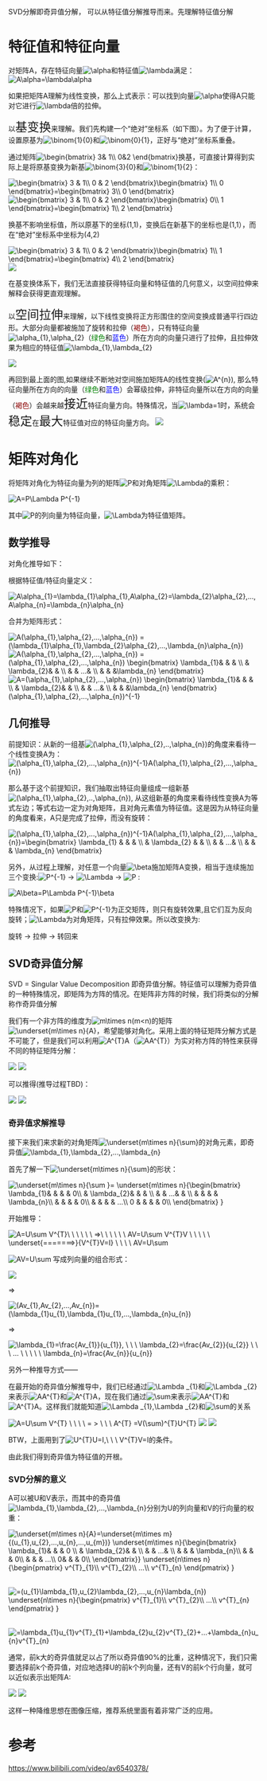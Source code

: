 SVD分解即奇异值分解， 可以从特征值分解推导而来。先理解特征值分解

# 特征值和特征向量
对矩阵A，存在特征向量<img src="https://latex.codecogs.com/gif.latex?\alpha" title="\alpha" />和特征值<img src="https://latex.codecogs.com/gif.latex?\lambda" title="\lambda" />满足：<img src="https://latex.codecogs.com/gif.latex?A\alpha=\lambda\alpha" title="A\alpha=\lambda\alpha" />

如果把矩阵A理解为线性变换，那么上式表示：可以找到向量<img src="https://latex.codecogs.com/gif.latex?\alpha" title="\alpha" />使得A只能对它进行<img src="https://latex.codecogs.com/gif.latex?\lambda" title="\lambda" />倍的拉伸。

以<font size=5>基变换</font>来理解。我们先构建一个“绝对”坐标系（如下图）。为了便于计算，设置原基为<img src="https://latex.codecogs.com/gif.latex?\binom{1}{0}" title="\binom{1}{0}" />和<img src="https://latex.codecogs.com/gif.latex?\binom{0}{1}" title="\binom{0}{1}" />，正好与“绝对”坐标系重叠。

通过矩阵<img src="https://latex.codecogs.com/gif.latex?\begin{bmatrix}&space;3&&space;1\\&space;0&2&space;\end{bmatrix}" title="\begin{bmatrix} 3& 1\\ 0&2 \end{bmatrix}" />换基，可直接计算得到实际上是将原基变换为新基<img src="https://latex.codecogs.com/gif.latex?\binom{3}{0}" title="\binom{3}{0}" />和<img src="https://latex.codecogs.com/gif.latex?\binom{1}{2}" title="\binom{1}{2}" />：

<img src="https://latex.codecogs.com/gif.latex?\begin{bmatrix}&space;3&space;&&space;1\\&space;0&space;&&space;2&space;\end{bmatrix}\begin{bmatrix}&space;1\\&space;0&space;\end{bmatrix}=\begin{bmatrix}&space;3\\&space;0&space;\end{bmatrix}" title="\begin{bmatrix} 3 & 1\\ 0 & 2 \end{bmatrix}\begin{bmatrix} 1\\ 0 \end{bmatrix}=\begin{bmatrix} 3\\ 0 \end{bmatrix}" />

<img src="https://latex.codecogs.com/gif.latex?\begin{bmatrix}&space;3&space;&&space;1\\&space;0&space;&&space;2&space;\end{bmatrix}\begin{bmatrix}&space;0\\&space;1&space;\end{bmatrix}=\begin{bmatrix}&space;1\\&space;2&space;\end{bmatrix}" title="\begin{bmatrix} 3 & 1\\ 0 & 2 \end{bmatrix}\begin{bmatrix} 0\\ 1 \end{bmatrix}=\begin{bmatrix} 1\\ 2 \end{bmatrix}" />

换基不影响坐标值，所以原基下的坐标(1,1)，变换后在新基下的坐标也是(1,1），而在“绝对”坐标系中坐标为(4,2)

<img src="https://latex.codecogs.com/gif.latex?\begin{bmatrix}&space;3&space;&&space;1\\&space;0&space;&&space;2&space;\end{bmatrix}\begin{bmatrix}&space;1\\&space;1&space;\end{bmatrix}=\begin{bmatrix}&space;4\\&space;2&space;\end{bmatrix}" title="\begin{bmatrix} 3 & 1\\ 0 & 2 \end{bmatrix}\begin{bmatrix} 1\\ 1 \end{bmatrix}=\begin{bmatrix} 4\\ 2 \end{bmatrix}" />

<img src="https://github.com/DorianZi/algorithm_explained/raw/master/res/pic_3.png">

在基变换体系下，我们无法直接获得特征向量和特征值的几何意义，以空间拉伸来解释会获得更直观理解。

以<font size=5>空间拉伸</font>来理解，以下线性变换将正方形围住的空间变换成普通平行四边形。大部分向量都被施加了旋转和拉伸（<font color=#8B0000>褐色</font>），只有特征向量<img src="https://latex.codecogs.com/gif.latex?\alpha_{1},\alpha_{2}" title="\alpha_{1},\alpha_{2}" />（<font color=#008000>绿色</font>和<font color=#0000FF>蓝色</font>）所在方向的向量只进行了拉伸，且拉伸效果为相应的特征值<img src="https://latex.codecogs.com/gif.latex?\lambda_{1},\lambda_{2}" title="\lambda_{1},\lambda_{2}" />

<img src="https://github.com/DorianZi/algorithm_explained/raw/master/res/pic1.png">


再回到最上面的图,如果继续不断地对空间施加矩阵A的线性变换(<img src="https://latex.codecogs.com/gif.latex?A^{n}" title="A^{n}" />), 那么特征向量所在方向的向量（<font color=#008000>绿色</font>和<font color=#0000FF>蓝色</font>）会幂级拉伸，非特征向量所以在方向的向量（<font color=#8B0000>褐色</font>）会越来越<font size=5>接近</font>特征向量方向。特殊情况，当<img src="https://latex.codecogs.com/gif.latex?\lambda=1" title="\lambda=1" />时，系统会<font size=5>稳定</font>在<font size=5>最大</font>特征值对应的特征向量方向。
<img src="https://github.com/DorianZi/algorithm_explained/raw/master/res/pic4.png">

# 矩阵对角化
将矩阵对角化为特征向量为列的矩阵<img src="https://latex.codecogs.com/gif.latex?P" title="P" />和对角矩阵<img src="https://latex.codecogs.com/gif.latex?\Lambda" title="\Lambda" />的乘积：

<img src="https://latex.codecogs.com/gif.latex?A=P\Lambda&space;P^{-1}" title="A=P\Lambda P^{-1}" />

其中<img src="https://latex.codecogs.com/gif.latex?P" title="P" />的列向量为特征向量，<img src="https://latex.codecogs.com/gif.latex?\Lambda" title="\Lambda" />为特征值矩阵。

## 数学推导
对角化推导如下：

根据特征值/特征向量定义：

<img src="https://latex.codecogs.com/gif.latex?A\alpha_{1}=\lambda_{1}\alpha_{1},A\alpha_{2}=\lambda_{2}\alpha_{2},...,A\alpha_{n}=\lambda_{n}\alpha_{n}" title="A\alpha_{1}=\lambda_{1}\alpha_{1},A\alpha_{2}=\lambda_{2}\alpha_{2},...,A\alpha_{n}=\lambda_{n}\alpha_{n}" />

合并为矩阵形式：

<img src="https://latex.codecogs.com/gif.latex?A(\alpha_{1},\alpha_{2},...,\alpha_{n})&space;=&space;(\lambda_{1}\alpha_{1},\lambda_{2}\alpha_{2},...,\lambda_{n}\alpha_{n})" title="A(\alpha_{1},\alpha_{2},...,\alpha_{n}) = (\lambda_{1}\alpha_{1},\lambda_{2}\alpha_{2},...,\lambda_{n}\alpha_{n})" />

<img src="https://latex.codecogs.com/gif.latex?A(\alpha_{1},\alpha_{2},...,\alpha_{n})&space;=&space;(\alpha_{1},\alpha_{2},...,\alpha_{n})&space;\begin{bmatrix}&space;\lambda_{1}&&space;&&space;&&space;\\&space;&&space;\lambda_{2}&&space;&&space;\\&space;&&space;&&space;...&&space;\\&space;&&space;&&space;&\lambda_{n}&space;\end{bmatrix}" title="A(\alpha_{1},\alpha_{2},...,\alpha_{n}) = (\alpha_{1},\alpha_{2},...,\alpha_{n}) \begin{bmatrix} \lambda_{1}& & & \\ & \lambda_{2}& & \\ & & ...& \\ & & &\lambda_{n} \end{bmatrix}" />

<img src="https://latex.codecogs.com/gif.latex?A=(\alpha_{1},\alpha_{2},...,\alpha_{n})&space;\begin{bmatrix}&space;\lambda_{1}&&space;&&space;&&space;\\&space;&&space;\lambda_{2}&&space;&&space;\\&space;&&space;&&space;...&&space;\\&space;&&space;&&space;&\lambda_{n}&space;\end{bmatrix}&space;(\alpha_{1},\alpha_{2},...,\alpha_{n})^{-1}" title="A=(\alpha_{1},\alpha_{2},...,\alpha_{n}) \begin{bmatrix} \lambda_{1}& & & \\ & \lambda_{2}& & \\ & & ...& \\ & & &\lambda_{n} \end{bmatrix} (\alpha_{1},\alpha_{2},...,\alpha_{n})^{-1}" />

## 几何推导
前提知识：从新的一组基<img src="https://latex.codecogs.com/gif.latex?(\alpha_{1},\alpha_{2},..,\alpha_{n})" title="(\alpha_{1},\alpha_{2},..,\alpha_{n})" />的角度来看待一个线性变换A为：<img src="https://latex.codecogs.com/gif.latex?(\alpha_{1},\alpha_{2},...,\alpha_{n})^{-1}A(\alpha_{1},\alpha_{2},...,\alpha_{n})" title="(\alpha_{1},\alpha_{2},...,\alpha_{n})^{-1}A(\alpha_{1},\alpha_{2},...,\alpha_{n})" />

那么基于这个前提知识，我们抽取出特征向量组成一组新基<img src="https://latex.codecogs.com/gif.latex?(\alpha_{1},\alpha_{2},..,\alpha_{n})" title="(\alpha_{1},\alpha_{2},..,\alpha_{n})" />, 从这组新基的角度来看待线性变换A为等式左边；等式右边一定为对角矩阵，且对角元素值为特征值。这是因为从特征向量的角度看来，A只是完成了拉伸，而没有旋转：

<img src="https://latex.codecogs.com/gif.latex?(\alpha_{1},\alpha_{2},...,\alpha_{n})^{-1}A(\alpha_{1},\alpha_{2},...,\alpha_{n})=\begin{bmatrix}&space;\lambda_{1}&space;&&space;&&space;&&space;\\&space;&&space;\lambda_{2}&space;&&space;&&space;\\&space;&&space;&&space;...&&space;\\&space;&&space;&&space;&&space;\lambda_{n}&space;\end{bmatrix}" title="(\alpha_{1},\alpha_{2},...,\alpha_{n})^{-1}A(\alpha_{1},\alpha_{2},...,\alpha_{n})=\begin{bmatrix} \lambda_{1} & & & \\ & \lambda_{2} & & \\ & & ...& \\ & & & \lambda_{n} \end{bmatrix}" />

另外，从过程上理解，对任意一个向量<img src="https://latex.codecogs.com/gif.latex?\beta" title="\beta" />施加矩阵A变换，相当于连续施加三个变换:<img src="https://latex.codecogs.com/gif.latex?P^{-1}" title="P^{-1}" /> -> <img src="https://latex.codecogs.com/gif.latex?\Lambda" title="\Lambda" /> -> <img src="https://latex.codecogs.com/gif.latex?P" title="P" /> :

<img src="https://latex.codecogs.com/gif.latex?A\beta=P\Lambda&space;P^{-1}\beta" title="A\beta=P\Lambda P^{-1}\beta" />


特殊情况下，如果<img src="https://latex.codecogs.com/gif.latex?P" title="P" />和<img src="https://latex.codecogs.com/gif.latex?P^{-1}" title="P^{-1}" />为正交矩阵，则只有旋转效果,且它们互为反向旋转；<img src="https://latex.codecogs.com/gif.latex?\Lambda" title="\Lambda" />为对角矩阵，只有拉伸效果。所以改变换为:

旋转 -> 拉伸 -> 转回来 


## SVD奇异值分解
SVD = Singular Value Decomposition 即奇异值分解。特征值可以理解为奇异值的一种特殊情况，即矩阵为方阵的情况。在矩阵非方阵的时候，我们将类似的分解称作奇异值分解

我们有一个非方阵的维度为<img src="https://latex.codecogs.com/gif.latex?m\times&space;n(m<n)" title="m\times n(m<n)" />的矩阵<img src="https://latex.codecogs.com/gif.latex?\underset{m\times&space;n}{A}" title="\underset{m\times n}{A}" />，希望能够对角化。采用上面的特征矩阵分解方式是不可能了，但是我们可以利用<img src="https://latex.codecogs.com/gif.latex?A^{T}A" title="A^{T}A" />（<img src="https://latex.codecogs.com/gif.latex?AA^{T}" title="AA^{T}" />）为实对称方阵的特性来获得不同的特征矩阵分解：

<img src="https://latex.codecogs.com/gif.latex?\underset{n\times&space;m}{A^{T}}\underset{m\times&space;n}{A}=\underset{n\times&space;n}{U}\underset{n\times&space;n}{\Lambda&space;_{1}}\underset{n\times&space;n}{U^{-1}}=\underset{n\times&space;n}{U}\underset{n\times&space;n}{\Lambda&space;_{1}}\underset{n\times&space;n}{U^{T}}">

<img src="https://latex.codecogs.com/gif.latex?\underset{m\times&space;n}{A}\underset{n\times&space;m}{A^{T}}=\underset{m\times&space;m}{V}\underset{m\times&space;m}{\Lambda&space;_{2}}\underset{m\times&space;m}{V^{-1}}=\underset{m\times&space;m}{V}\underset{m\times&space;m}{\Lambda&space;_{2}}\underset{m\times&space;m}{V^{T}}">

可以推得(推导过程TBD)：

<img src="https://latex.codecogs.com/gif.latex?\underset{m\times&space;n}{A}=\underset{m\times&space;m}{U}\underset{m\times&space;n}{\sum}\underset{n\times&space;n}{V^{T}}">

<img src="https://github.com/DorianZi/algorithm_explained/blob/master/res/SVD_graph.png?raw=true">


### 奇异值求解推导
接下来我们来求新的对角矩阵<img src="https://latex.codecogs.com/gif.latex?\underset{m\times&space;n}{\sum}" title="\underset{m\times n}{\sum}" />的对角元素，即奇异值<img src="https://latex.codecogs.com/gif.latex?\lambda_{1},\lambda_{2},...,\lambda_{n}" title="\lambda_{1},\lambda_{2},...,\lambda_{n}" />

首先了解一下<img src="https://latex.codecogs.com/gif.latex?\underset{m\times&space;n}{\sum}" title="\underset{m\times n}{\sum}" />的形状：

<img src="https://latex.codecogs.com/gif.latex?\underset{m\times&space;n}{\sum&space;}=&space;\underset{m\times&space;n}{\begin{bmatrix}&space;\lambda_{1}&&space;&&space;&&space;&&space;0\\&space;&&space;\lambda_{2}&&space;&&space;&&space;\\&space;&&space;&&space;...&&space;&&space;\\&space;&&space;&&space;&&space;&&space;\lambda_{n}\\&space;&&space;&&space;&&space;&&space;0\\&space;&&space;&&space;&&space;&&space;...\\&space;0&space;&&space;&&space;&&space;&&space;0\\&space;\end{bmatrix}&space;}" title="\underset{m\times n}{\sum }= \underset{m\times n}{\begin{bmatrix} \lambda_{1}& & & & 0\\ & \lambda_{2}& & & \\ & & ...& & \\ & & & & \lambda_{n}\\ & & & & 0\\ & & & & ...\\ 0 & & & & 0\\ \end{bmatrix} }" />

开始推导：

<img src="https://latex.codecogs.com/gif.latex?A=U\sum&space;V^{T}\&space;\&space;\&space;\&space;\&space;\&space;=>\&space;\&space;\&space;\&space;\&space;\&space;AV=U\sum&space;V^{T}V&space;\&space;\&space;\&space;\&space;\&space;\underset{=======>}{V^{T}V=I}&space;\&space;\&space;\&space;\&space;AV=U\sum" title="A=U\sum V^{T}\ \ \ \ \ \ =>\ \ \ \ \ \ AV=U\sum V^{T}V \ \ \ \ \ \underset{=======>}{V^{T}V=I} \ \ \ \ AV=U\sum" />

<img src="https://latex.codecogs.com/gif.latex?AV=U\sum" title="AV=U\sum" /> 写成列向量的组合形式：

<img src="https://latex.codecogs.com/gif.latex?A(v_{1},v_{2},...,v_{n})=(u_{1},u_{2},...,u_{n},...,u_{m})&space;\underset{m\times&space;n}{\begin{bmatrix}&space;\lambda_{1}&&space;&&space;&&space;&&space;0\\&space;&&space;\lambda_{2}&&space;&&space;&&space;\\&space;&&space;&&space;...&&space;&&space;\\&space;&&space;&&space;&&space;&&space;\lambda_{n}\\&space;&&space;&&space;&&space;&&space;0\\&space;&&space;&&space;&&space;&&space;...\\&space;0&space;&&space;&&space;&&space;&&space;0\\&space;\end{bmatrix}&space;}">

=>

<img src="https://latex.codecogs.com/gif.latex?(Av_{1},Av_{2},...,Av_{n})=(\lambda_{1}u_{1},\lambda_{1}u_{1},...,\lambda_{n}u_{n})" title="(Av_{1},Av_{2},...,Av_{n})=(\lambda_{1}u_{1},\lambda_{1}u_{1},...,\lambda_{n}u_{n})" />

=>

<img src="https://latex.codecogs.com/gif.latex?\lambda_{1}=\frac{Av_{1}}{u_{1}},&space;\&space;\&space;\&space;\lambda_{2}=\frac{Av_{2}}{u_{2}}&space;\&space;\&space;\&space;...&space;\&space;\&space;\&space;\&space;\&space;\lambda_{n}=\frac{Av_{n}}{u_{n}}" title="\lambda_{1}=\frac{Av_{1}}{u_{1}}, \ \ \ \lambda_{2}=\frac{Av_{2}}{u_{2}} \ \ \ ... \ \ \ \ \ \lambda_{n}=\frac{Av_{n}}{u_{n}}" />

另外一种推导方式——

在最开始的奇异值分解推导中，我们已经通过<img src="https://latex.codecogs.com/gif.latex?\Lambda&space;_{1}" title="\Lambda _{1}" />和<img src="https://latex.codecogs.com/gif.latex?\Lambda&space;_{2}" title="\Lambda _{2}" />来表示<img src="https://latex.codecogs.com/gif.latex?AA^{T}" title="AA^{T}" />和<img src="https://latex.codecogs.com/gif.latex?A^{T}A" title="A^{T}A" />，现在我们通过<img src="https://latex.codecogs.com/gif.latex?\sum" title="\sum" />来表示<img src="https://latex.codecogs.com/gif.latex?AA^{T}" title="AA^{T}" />和<img src="https://latex.codecogs.com/gif.latex?A^{T}A" title="A^{T}A" />。这样我们就能知道<img src="https://latex.codecogs.com/gif.latex?\Lambda&space;_{1},\Lambda&space;_{2}" title="\Lambda _{1},\Lambda _{2}" />和<img src="https://latex.codecogs.com/gif.latex?\sum" title="\sum" />的关系

<img src="https://latex.codecogs.com/gif.latex?A=U\sum&space;V^{T}&space;\&space;\&space;\&space;\&space;=&space;>&space;\&space;\&space;\&space;A^{T}&space;=V(\sum)^{T}U^{T}" title="A=U\sum V^{T} \ \ \ \ = > \ \ \ A^{T} =V(\sum)^{T}U^{T}" />

<img src="https://latex.codecogs.com/gif.latex?AA^{T}=U\sum&space;V^{T}V(\sum)^{T}U^{T}&space;=U&space;\underset{m\times&space;m}{\begin{bmatrix}&space;\lambda_{1}^{2}&&space;&&space;&&space;&&space;&&space;&0&space;\\&space;&&space;\lambda_{1}^{2}&&space;&&space;&&space;&&space;&&space;\\&space;&&space;&&space;...&&space;&&space;&&space;&&space;\\&space;&&space;&&space;&&space;\lambda_{n}^{2}&&space;&&space;&\\&space;&&space;&&space;&&space;&&space;0&&space;&\\&space;&&space;&&space;&&space;&&space;&&space;...&\\&space;0&space;&&space;&&space;&&space;&&space;&&space;&0\\&space;\end{bmatrix}}U^{T}" />

<img src="https://latex.codecogs.com/gif.latex?A^{T}A=V(\sum)^{T}U^{T}U\sum&space;V^{T}&space;=V&space;\underset{n\times&space;n}{\begin{bmatrix}&space;\lambda_{1}^{2}&&space;&&space;&&space;\\&space;&&space;\lambda_{1}^{2}&&space;&&space;\\&space;&&space;&&space;...&&space;\\&space;&&space;&&space;&&space;\lambda_{n}^{2}&space;\end{bmatrix}}V^{T}" />

BTW，上面用到了<img src="https://latex.codecogs.com/gif.latex?U^{T}U=I,\&space;V^{T}V=I" title="U^{T}U=I,\ \ \ V^{T}V=I" />的条件。

由此我们得到奇异值为特征值的开根。

### SVD分解的意义

A可以被U和V表示，而其中的奇异值<img src="https://latex.codecogs.com/gif.latex?\lambda_{1},\lambda_{2},...,\lambda_{n}" title="\lambda_{1},\lambda_{2},...,\lambda_{n}" />分别为U的列向量和V的行向量的权重：

<img src="https://latex.codecogs.com/gif.latex?\underset{m\times&space;n}{A}=\underset{m\times&space;m}{(u_{1},u_{2},...,u_{n},...,u_{m})}&space;\underset{m\times&space;n}{\begin{bmatrix}&space;\lambda_{1}&&space;&&space;&&space;0&space;\\&space;&&space;\lambda_{2}&&space;&&space;\\&space;&&space;&&space;...&&space;\\&space;&&space;&&space;&&space;\lambda_{n}\\&space;&&space;&&space;&&space;0\\&space;&&space;&&space;&&space;...\\&space;0&&space;&&space;&&space;0\\&space;\end{bmatrix}}&space;\underset{n\times&space;n}{\begin{pmatrix}&space;v^{T}_{1}\\&space;v^{T}_{2}\\&space;...\\&space;v^{T}_{n}&space;\end{pmatrix}&space;}" title="\underset{m\times n}{A}=\underset{m\times m}{(u_{1},u_{2},...,u_{n},...,u_{m})} \underset{m\times n}{\begin{bmatrix} \lambda_{1}& & & 0 \\ & \lambda_{2}& & \\ & & ...& \\ & & & \lambda_{n}\\ & & & 0\\ & & & ...\\ 0& & & 0\\ \end{bmatrix}} \underset{n\times n}{\begin{pmatrix} v^{T}_{1}\\ v^{T}_{2}\\ ...\\ v^{T}_{n} \end{pmatrix} }" />

&nbsp;&nbsp;&nbsp;&nbsp;&nbsp;&nbsp;&nbsp;&nbsp;<img src="https://latex.codecogs.com/gif.latex?=(u_{1}\lambda_{1},u_{2}\lambda_{2},...,u_{n}\lambda_{n})&space;\underset{n\times&space;n}{\begin{pmatrix}&space;v^{T}_{1}\\&space;v^{T}_{2}\\&space;...\\&space;v^{T}_{n}&space;\end{pmatrix}&space;}" title="=(u_{1}\lambda_{1},u_{2}\lambda_{2},...,u_{n}\lambda_{n}) \underset{n\times n}{\begin{pmatrix} v^{T}_{1}\\ v^{T}_{2}\\ ...\\ v^{T}_{n} \end{pmatrix} }" />

&nbsp;&nbsp;&nbsp;&nbsp;&nbsp;&nbsp;&nbsp;&nbsp;<img src="https://latex.codecogs.com/gif.latex?=\lambda_{1}u_{1}v^{T}_{1}&plus;\lambda_{2}u_{2}v^{T}_{2}&plus;...&plus;\lambda_{n}u_{n}v^{T}_{n}" title="=\lambda_{1}u_{1}v^{T}_{1}+\lambda_{2}u_{2}v^{T}_{2}+...+\lambda_{n}u_{n}v^{T}_{n}" />

通常，前k大的奇异值就足以占了所以奇异值90%的比重，这种情况下，我们只需要选择前k个奇异值，对应地选择U的前k个列向量，还有V的前k个行向量，就可以近似表示出矩阵A:

<img src="https://latex.codecogs.com/gif.latex?\underset{m\times&space;n}{\tilde{A}}=\underset{m\times&space;k}{(u_{1},u_{2},...,u_{k})}&space;\underset{k\times&space;k}{\begin{bmatrix}&space;\lambda_{1}&&space;&&space;&&space;0&space;\\&space;&&space;\lambda_{2}&&space;&&space;\\&space;&&space;&&space;...&&space;\\&space;&&space;&&space;&&space;\lambda_{k}\end{bmatrix}}&space;\underset{k\times&space;n}{\begin{pmatrix}&space;v^{T}_{1}\\&space;v^{T}_{2}\\&space;...\\&space;v^{T}_{k}&space;\end{pmatrix}&space;}">

<img src="https://github.com/DorianZi/algorithm_explained/raw/master/res/svd_cut.png">

这样一种降维思想在图像压缩，推荐系统里面有着非常广泛的应用。


# 参考
https://www.bilibili.com/video/av6540378/
